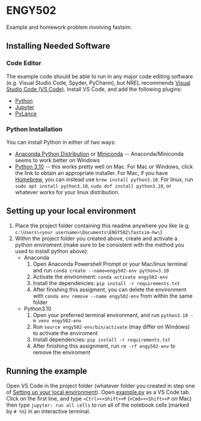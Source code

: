 # ENGY502
Example and homework problem involving fastsim.

## Installing Needed Software
### Code Editor
The example code should be able to run in any major code editing software (e.g. Visual Studio Code,
Spyder, PyCharm), but NREL recommends [Visual Studio Code (VS
Code)](https://code.visualstudio.com/).  Install VS Code, and add the following plugins:
- [Python](https://marketplace.visualstudio.com/items?itemName=ms-python.python)
- [Jupyter](https://marketplace.visualstudio.com/items?itemName=ms-toolsai.jupyter)
- [PyLance](https://marketplace.visualstudio.com/items?itemName=ms-python.vscode-pylance)

### Python Installation
You can install Python in either of two ways:
- [Anaconda Python Distribution](https://www.anaconda.com/download/) or
  [Miniconda](https://docs.anaconda.com/free/miniconda/index.html) -- Anaconda/Miniconda seems to
  work better on Windows
- [Python 3.10](https://www.python.org/downloads/release/python-31011/) -- this works pretty well on
  Mac.  For Mac or Windows, click the link to obtain an appropriate installer.  For Mac, if you have
  [Homebrew](https://brew.sh/), you can instead use `brew install python3.10`.  For linux, run `sudo
  apt install python3.10`, `sudo dnf install python3.10`, or whatever works for your linux
  distribution.  

## Setting up your local environment
1. Place the project folder containing this readme anywhere you like (e.g. `c:\Users\<your username>\Documents\ENGY502\fastsim-hw\`)
1. Within the project folder you created above, create and activate a python enviroment (make sure
   to be consistent with the method you used to install python above):
    - Anaconda
        1. Open Anaconda Powershell Prompt or your Mac/linux terminal and run `conda create --name=engy502-env python=3.10`
        1. Activate the environment: `conda activate engy502-env`
        1. Install the dependencies: `pip install -r requirements.txt`
        1. After finishing this assigment, you can delete the environment with `conda env remove --name engy502-env` from within the same folder
    - Python3.10
        1. Open your preferred terminal environment, and run `python3.10 -m venv engy502-env`
        1. Run `source engy502-env/bin/activate` (may differ on Windows) to activate the enviroment
        1. Install dependencies: `pip install -r requirements.txt`
        1. After finishing this assignment, run `rm -rf engy502-env` to remove the enviroment

## Running the example 
Open VS Code in the project folder (whatever folder you created in step one of [Setting up your
local environment](#setting-up-your-local-environment)).  Open [example.py](example.py) as a VS Code
tab.  Click on the first line, and type `<Ctrl>+<Shift>+P` (`<Cmd>+<Shift>+P` on Mac) then type
`jupyter: run all cells` to run all of the notebook cells (marked by `# %%`) in an interactive
terminal.
